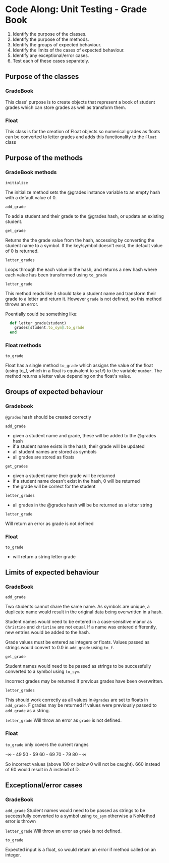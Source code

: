 # Code Along: Unit Testing - Grade Book

1. Identify the purpose of the classes.
2. Identify the purpose of the methods.
3. Identify the groups of expected behaviour.
4. Identify the limits of the cases of expected behaviour.
5. Identify any exceptional/error cases.
6. Test each of these cases separately.

## Purpose of the classes

### GradeBook

This class' purpose is to create objects that represent a book of student grades which can store grades as well as transform them.

### Float

This class is for the creation of Float objects so numerical grades as floats can be converted to letter grades and adds this functionality to the `Float` class

## Purpose of the methods

### GradeBook methods

`initialize`

The initialize method sets the @grades instance variable to an empty hash with a default value of 0.

`add_grade`

To add a student and their grade to the @grades hash, or update an existing student.

`get_grade`

Returns the the grade value from the hash, accessing by converting the student name to a symbol. If the key/symbol doesn't exist, the default value of 0 is returned.

`letter_grades`

Loops through the each value in the hash, and returns a new hash where each value has been transformed using `to_grade`

`letter_grade`

This method reads like it should take a student name and transform their grade to a letter and return it. However `grade` is not defined, so this method throws an error.

Poentially could be something like:

```ruby
  def letter_grade(student)
    grades[student.to_sym].to_grade
  end
```

### Float methods

`to_grade`

Float has a single method `to_grade` which assigns the value of the float (using to_f, which in a float is equivalent to `self`) to the variable `number`. The method returns a letter value depending on the float's value.

## Groups of expected behaviour

### Gradebook

`@grades` hash should be created correctly

`add_grade`

- given a student name and grade, these will be added to the @grades hash
- if a student name exists in the hash, their grade will be updated
- all student names are stored as symbols
- all grades are stored as floats

`get_grades`

- given a student name their grade will be returned
- if a student name doesn't exist in the hash, 0 will be returned
- the grade will be correct for the student

`letter_grades`

- all grades in the @grades hash will be be returned as a letter string

`letter_grade`

Will return an error as grade is not defined

### Float

`to_grade`

- will return a string letter grade

## Limits of expected behaviour

### GradeBook

`add_grade`

Two students cannot share the same name. As symbols are unique, a duplicate name would result in the original data being overwritten in a hash.

Student names would need to be entered in a case-sensitive manor as `Christine` and `christine` are not equal. If a name was entered differently, new entries would be added to the hash.

Grade values must be entered as integers or floats. Values passed as strings would convert to 0.0 in `add_grade` using `to_f`.

`get_grade`

Student names would need to be passed as strings to be successfully converted to a symbol using `to_sym`.

Incorrect grades may be returned if previous grades have been overwritten.

`letter_grades`

This should work correctly as all values in `@grades` are set to floats in `add_grade`. F grades may be returned if values were previously passed to `add_grade` as a string.

`letter_grade`
Will throw an error as `grade` is not defined.

### Float

`to_grade` only covers the current ranges

-∞ - 49
50 - 59
60 - 69
70 - 79
80 - ∞

So incorrect values (above 100 or below 0 will not be caught). 660 instead of 60 would result in A instead of D.

## Exceptional/error cases

### GradeBook

`add_grade`
Student names would need to be passed as strings to be successfully converted to a symbol using `to_sym` otherwise a NoMethod error is thrown

`letter_grade`
Will throw an error as `grade` is not defined.

`to_grade`

Expected input is a float, so would return an error if method called on an integer.
